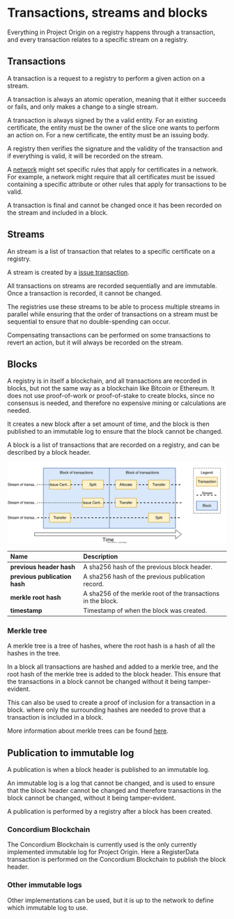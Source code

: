 # Transactions, streams and blocks

Everything in Project Origin on a registry happens through a transaction, and every transaction relates to a specific stream on a registry.

## Transactions

A transaction is a request to a registry to perform a given action on a stream.

A transaction is always an atomic operation, meaning that it either succeeds or fails, and only makes a change to a single stream.

A transaction is always signed by the a valid entity.
For an existing certificate, the entity must be the owner of the slice one wants to perform an action on.
For a new certificate, the entity must be an issuing body.

A registry then verifies the signature and the validity of the transaction and if everything is valid, it will be recorded on the stream.

A [network](./registry.md#federated-network) might set specific rules that apply for certificates in a network.
For example, a network might require that all certificates must be issued containing a specific attribute or
other rules that apply for transactions to be valid.

A transaction is final and cannot be changed once it has been recorded on the stream and included in a block.

## Streams

An stream is a list of transaction that relates to a specific certificate on a registry.

A stream is created by a [issue transaction](../granular-certificates/transactions/issue.md).

All transactions on streams are recorded sequentially and are immutable. Once a transaction is recorded, it cannot be changed.

The registries use these streams to be able to process multiple streams in parallel while ensuring that the order of transactions on a stream must be sequential to ensure that no double-spending can occur.

Compensating transactions can be performed on some transactions to revert an action, but it will always be recorded on the stream.

## Blocks

A registry is in itself a blockchain, and all transactions are recorded in blocks,
but not the same way as a blockchain like Bitcoin or Ethereum.
It does not use proof-of-work or proof-of-stake to create blocks, since no consensus is needed,
and therefore no expensive mining or calculations are needed.

It creates a new block after a set amount of time, and the block is then published to an immutable log
to ensure that the block cannot be changed.

A block is a list of transactions that are recorded on a registry,
and can be described by a block header.

![Diagram of how transactions belong in streams and blocks](./transactions.drawio.svg)



| Name | Description |
| :--- | :--- |
| **previous header hash** | A sha256 hash of the previous block header. |
| **previous publication hash** | A sha256 hash of the previous publication record. |
| **merkle root hash** | A sha256 of the merkle root of the transactions in the block. |
| **timestamp** | Timestamp of when the block was created. |

### Merkle tree

A merkle tree is a tree of hashes, where the root hash is a hash of all the hashes in the tree.

In a block all transactions are hashed and added to a merkle tree, and the root hash of the merkle tree is added to the block header.
This ensure that the transactions in a block cannot be changed without it being tamper-evident.

This can also be used to create a proof of inclusion for a transaction in a block. where only the surrounding hashes are needed to prove that a transaction is included in a block.

More information about merkle trees can be found [here](../unique-proofs-using-tries-merkleproofs.md).

## Publication to immutable log

A publication is when a block header is published to an immutable log.

An immutable log is a log that cannot be changed,
and is used to ensure that the block header cannot be changed and therefore transactions in the block cannot be changed,
without it being tamper-evident.

A publication is performed by a registry after a block has been created.

### Concordium Blockchain

The Concordium Blockchain is currently used is the only currently implemented immutable log for Project Origin.
Here a RegisterData transaction is performed on the Concordium Blockchain to publish the block header.

### Other immutable logs

Other implementations can be used, but it is up to the network to define which immutable log to use.

